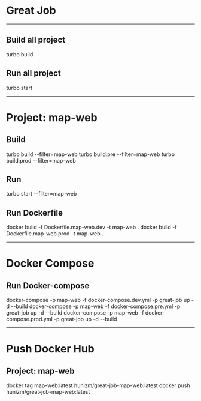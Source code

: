 # Great Job

---

## Build all project
turbo build

## Run all project
turbo start

---

# Project: map-web

## Build
turbo build --filter=map-web
turbo build:pre --filter=map-web
turbo build:prod --filter=map-web

## Run
turbo start --filter=map-web

## Run Dockerfile
docker build -f Dockerfile.map-web.dev -t map-web .
docker build -f Dockerfile.map-web.prod -t map-web .

---

# Docker Compose

## Run Docker-compose
docker-compose -p map-web -f docker-compose.dev.yml -p great-job up -d --build
docker-compose -p map-web -f docker-compose.pre.yml -p great-job up -d --build
docker-compose -p map-web -f docker-compose.prod.yml -p great-job up -d --build

---

# Push Docker Hub

## Project: map-web
docker tag map-web:latest hunizm/great-job-map-web:latest
docker push hunizm/great-job-map-web:latest
